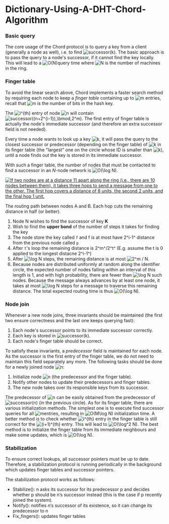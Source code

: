# Dictionary-Using-A-DHT-Chord-Algorithm

### Basic query

The core usage of the Chord protocol is to query a key from a client (generally a node as well), i.e. to find ![successor(k)](https://wikimedia.org/api/rest_v1/media/math/render/svg/0d7151defafe837a78ed2433cb004c3bd2411db9). The basic approach is to pass the query to a node's successor, if it cannot find the key locally. This will lead to a ![O(N)](https://wikimedia.org/api/rest_v1/media/math/render/svg/78484c5c26cfc97bb3b915418caa09454421e80b)query time where ![N](https://wikimedia.org/api/rest_v1/media/math/render/svg/f5e3890c981ae85503089652feb48b191b57aae3) is the number of machines in the ring.

### Finger table

To avoid the linear search above, Chord implements a faster search method by requiring each node to keep a *finger table* containing up to ![m](https://wikimedia.org/api/rest_v1/media/math/render/svg/0a07d98bb302f3856cbabc47b2b9016692e3f7bc) entries, recall that ![m](https://wikimedia.org/api/rest_v1/media/math/render/svg/0a07d98bb302f3856cbabc47b2b9016692e3f7bc) is the number of bits in the hash key.

The ![i^{th}](https://wikimedia.org/api/rest_v1/media/math/render/svg/9c454bb35f050556d361ee85e06ca923b16a3bf4) entry of node ![n](https://wikimedia.org/api/rest_v1/media/math/render/svg/a601995d55609f2d9f5e233e36fbe9ea26011b3b) will contain ![successor((n+2^{i-1})\,\bmod\,2^m)](https://wikimedia.org/api/rest_v1/media/math/render/svg/6963c86821215f9a50af32995240d47c986949d0). The first entry of finger table is actually the node's immediate successor (and therefore an extra successor field is not needed). 

Every time a node wants to look up a key ![k](https://wikimedia.org/api/rest_v1/media/math/render/svg/c3c9a2c7b599b37105512c5d570edc034056dd40), it will pass the query to the closest successor or predecessor (depending on the finger table) of ![k](https://wikimedia.org/api/rest_v1/media/math/render/svg/c3c9a2c7b599b37105512c5d570edc034056dd40) in its finger table (the "largest" one on the circle whose ID is smaller than ![k](https://wikimedia.org/api/rest_v1/media/math/render/svg/c3c9a2c7b599b37105512c5d570edc034056dd40)), until a node finds out the key is stored in its immediate successor.

With such a finger table, the number of nodes that must be contacted to find a successor in an *N*-node network is ![O(\log N)](https://wikimedia.org/api/rest_v1/media/math/render/svg/14eea297b4387decf341763c39dc038e05744272). 

[![If two nodes are at a distance 11 apart along the ring (i.e., there are 10 nodes between them), it takes three hops to send a message from one to the other. The first hop covers a distance of 8 units, the second 2 units, and the final hop 1 unit.](https://upload.wikimedia.org/wikipedia/commons/thumb/e/e1/Chord_route.png/250px-Chord_route.png)](https://en.wikipedia.org/wiki/File:Chord_route.png)

The routing path between nodes A and B. Each hop cuts the remaining distance in half (or better).

1. Node N wishes to find the successor of key **K**
2. Wish to find the **upper bond** of the number of steps it takes for finding the key
3. The node store the key called `f` and f is at most have 2^i-1^ distance from the previous node called `p`
4. After `t`'s loop the remaining distance is 2^m^/2^t^ (E.g. assume the t is 0 applied to the longest distacne 2^i-1^)
5. After ![\log N](https://wikimedia.org/api/rest_v1/media/math/render/svg/54e31347d160d1e54a70f79b23038030f33b6bf0) steps, the remaining distance is at most ![2^m / N](https://wikimedia.org/api/rest_v1/media/math/render/svg/77316633a5a77df5c4f3eff98d5d6d3f8925a426). 
6. Because nodes are distributed uniformly at random along the identifier circle, the expected number of nodes falling within an interval of this length is 1, and with high probability, there are fewer than ![\log N](https://wikimedia.org/api/rest_v1/media/math/render/svg/54e31347d160d1e54a70f79b23038030f33b6bf0) such nodes. Because the message always advances by at least one node, it takes at most ![\log  N](https://wikimedia.org/api/rest_v1/media/math/render/svg/54e31347d160d1e54a70f79b23038030f33b6bf0) steps for a message to traverse this remaining distance. The total expected routing time is thus ![O(\log N)](https://wikimedia.org/api/rest_v1/media/math/render/svg/14eea297b4387decf341763c39dc038e05744272).

### Node join

Whenever a new node joins, three invariants should be maintained (the first two ensure correctness and the last one keeps querying fast):

1. Each node's successor points to its immediate successor correctly.
2. Each key is stored in ![successor(k)](https://wikimedia.org/api/rest_v1/media/math/render/svg/0d7151defafe837a78ed2433cb004c3bd2411db9).
3. Each node's finger table should be correct.

To satisfy these invariants, a *predecessor* field is maintained for each node. As the successor is the first entry of the finger table, we do not need to maintain this field separately any more. The following tasks should be done for a newly joined node ![n](https://wikimedia.org/api/rest_v1/media/math/render/svg/a601995d55609f2d9f5e233e36fbe9ea26011b3b):

1. Initialize node ![n](https://wikimedia.org/api/rest_v1/media/math/render/svg/a601995d55609f2d9f5e233e36fbe9ea26011b3b) (the predecessor and the finger table).
2. Notify other nodes to update their predecessors and finger tables.
3. The new node takes over its responsible keys from its successor.

The predecessor of ![n](https://wikimedia.org/api/rest_v1/media/math/render/svg/a601995d55609f2d9f5e233e36fbe9ea26011b3b) can be easily obtained from the predecessor of ![successor(n)](https://wikimedia.org/api/rest_v1/media/math/render/svg/e899d0a441b4194e39e7c6c35e6b39d8aa028bb7) (in the previous circle). As for its finger table, there are various initialization methods. The simplest one is to execute find successor queries for all ![m](https://wikimedia.org/api/rest_v1/media/math/render/svg/0a07d98bb302f3856cbabc47b2b9016692e3f7bc)entries, resulting in ![O(M\log N)](https://wikimedia.org/api/rest_v1/media/math/render/svg/09eb5b9fbaa0b8b1e1ddafe192642825cef83142) initialization time. A better method is to check whether ![i^{th}](https://wikimedia.org/api/rest_v1/media/math/render/svg/9c454bb35f050556d361ee85e06ca923b16a3bf4) entry in the finger table is still correct for the ![(i+1)^{th}](https://wikimedia.org/api/rest_v1/media/math/render/svg/2d5b302c449ca77ccfdeffd6d15a4fcf7a7346e8) entry. This will lead to ![O(\log^2 N)](https://wikimedia.org/api/rest_v1/media/math/render/svg/9e31a0855c7eda8b8434c6ea152bee92bd19f50c). The best method is to initialize the finger table from its immediate neighbours and make some updates, which is ![O(\log N)](https://wikimedia.org/api/rest_v1/media/math/render/svg/14eea297b4387decf341763c39dc038e05744272).



### Stabilization

To ensure correct lookups, all successor pointers must be up to date. Therefore, a stabilization protocol is running periodically in the background which updates finger tables and successor pointers.

The stabilization protocol works as follows:

- Stabilize(): n asks its successor for its predecessor p and decides whether p should be n‘s successor instead (this is the case if p recently joined the system).
- Notify(): notifies n‘s successor of its existence, so it can change its predecessor to n
- Fix_fingers(): updates finger tables
